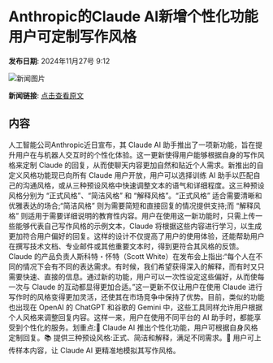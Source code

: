 # Anthropic的Claude AI新增个性化功能 用户可定制写作风格

**发布日期**: 2024年11月27号 9:12

![新闻图片](https://upload.chinaz.com/2024/1127/6386829546023168496403158.png)

**新闻链接**: [点击查看原文](https://www.aibase.com/zh/news/13500)

## 内容

人工智能公司Anthropic近日宣布，其 Claude AI 助手推出了一项新功能，旨在提升用户在与机器人交互时的个性化体验。这一更新使得用户能够根据自身的写作风格来定制 Claude 的回复，从而使聊天内容更加自然和贴近个人需求。新推出的自定义风格功能现已向所有 Claude 用户开放，用户可以选择训练 AI 助手以匹配自己的沟通风格，或从三种预设风格中快速调整文本的语气和详细程度。这三种预设风格分别为 “正式风格”、“简洁风格” 和 “解释风格”。“正式风格” 适合需要清晰和优雅表达的场合;“简洁风格” 则为需要简短和直接回复的情况提供支持;而 “解释风格” 则适用于需要详细说明的教育性内容。用户在使用这一新功能时，只需上传一些能够代表自己写作风格的示例文本，Claude 将根据这些内容进行学习，以生成更加符合用户偏好的回复。这样的设计不仅提高了用户的使用体验，还能帮助用户在撰写技术文档、专业邮件或其他重要文本时，得到更符合其风格的反馈。Claude 的产品负责人斯科特・怀特（Scott White）在发布会上指出:“每个人在不同的情况下会有不同的表达需求。有时候，我们希望获得深入的解释，而有时又只需要快速、直接的信息。通过新的功能，用户可以一次性设定这些偏好，从而使每一次与 Claude 的互动都显得更加合适。”这一更新不仅让用户在使用 Claude 进行写作时的风格变得更加灵活，还使其在市场竞争中保持了优势。目前，类似的功能也出现在 OpenAI 的 ChatGPT 和谷歌的 Gemini 中，这些工具同样允许用户根据个人风格来调整回复内容。这样一来，用户在使用不同平台的 AI 助手时，都能享受到个性化的服务。划重点:📝 Claude AI 推出个性化功能，用户可根据自身风格定制回复。📚 提供三种预设风格:正式、简洁和解释，满足不同需求。🤖 用户可上传样本内容，让 Claude AI 更精准地模拟其写作风格。
